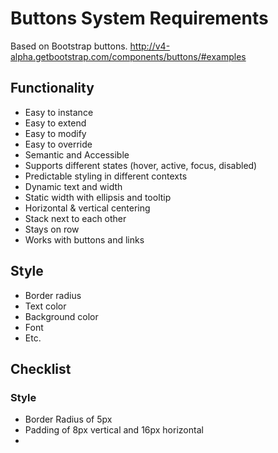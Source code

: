 # Buttons System Requirements
Based on Bootstrap buttons.
http://v4-alpha.getbootstrap.com/components/buttons/#examples

## Functionality
- Easy to instance
- Easy to extend
- Easy to modify
- Easy to override
- Semantic and Accessible
- Supports different states (hover, active, focus, disabled)
- Predictable styling in different contexts
- Dynamic text and width
- Static width with ellipsis and tooltip
- Horizontal & vertical centering
- Stack next to each other
- Stays on row
- Works with buttons and links

## Style
- Border radius
- Text color
- Background color
- Font
- Etc.

## Checklist

### Style
- Border Radius of 5px
- Padding of 8px vertical and 16px horizontal
- 
